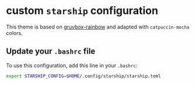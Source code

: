 # custom `starship` configuration

This theme is based on
[gruvbox-rainbow](https://starship.rs/presets/gruvbox-rainbow)
and adapted with `catpuccin-mocha` colors.

## Update your `.bashrc` file

To use this configuration, add this line in your `.bashrc`:

```bash
export STARSHIP_CONFIG=$HOME/.config/starship/starship.toml
```

